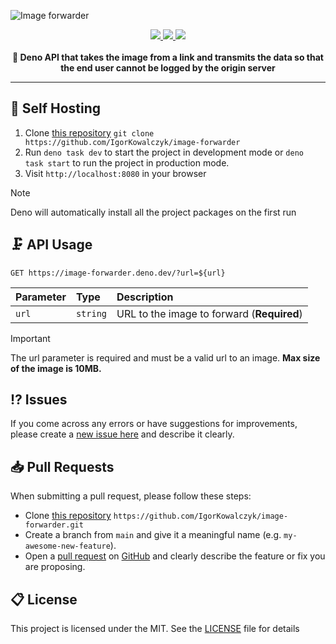 ![Image forwarder](https://user-images.githubusercontent.com/49127376/229620834-6ef5db38-8793-473c-9e4e-52ed6dfc3d3c.png)

<div align="center">
 <a aria-label="Powered by" href="https://image-forwarder.deno.dev/">
  <img src="https://img.shields.io/static/v1?label=Powered%20by&message=Deno&color=blue&logo=deno">
 </a>
 <a aria-label="Github License" href="https://github.com/igorkowalczyk/image-forwarder/blob/main/license.md">
  <img src="https://img.shields.io/github/license/igorkowalczyk/image-forwarder?color=blue&logo=github&label=License">
 </a>
 <a aria-label="Version" href="https://github.com/igorkowalczyk/image-forwarder/releases">
  <img src="https://img.shields.io/github/v/release/igorkowalczyk/image-forwarder?color=blue&logo=github&label=Version">
 </a>
<br/>
 <br/>
  <b>🦕 Deno API that takes the image from a link and transmits the data so that the end user cannot be logged by the origin server</b>
</div>

---

## 🔩 Self Hosting

1. Clone [this repository](https://github.com/igorkowalczyk/image-forwarder) `git clone https://github.com/IgorKowalczyk/image-forwarder`
2. Run `deno task dev` to start the project in development mode or `deno task start` to run the project in production mode.
3. Visit `http://localhost:8080` in your browser

> [!NOTE]
> Deno will automatically install all the project packages on the first run

## 🗜️ API Usage

```http
GET https://image-forwarder.deno.dev/?url=${url}
```

| Parameter | Type     | Description                                |
| :-------- | :------- | :----------------------------------------- |
| `url`     | `string` | URL to the image to forward (**Required**) |

> [!IMPORTANT]
> The url parameter is required and must be a valid url to an image. **Max size of the image is 10MB.**

## ⁉️ Issues

If you come across any errors or have suggestions for improvements, please create a [new issue here](https://github.com/igorkowalczyk/image-forwarder/issues) and describe it clearly.

## 📥 Pull Requests

When submitting a pull request, please follow these steps:

- Clone [this repository](https://github.com/igorkowalczyk/image-forwarder) `https://github.com/IgorKowalczyk/image-forwarder.git`
- Create a branch from `main` and give it a meaningful name (e.g. `my-awesome-new-feature`).
- Open a [pull request](https://github.com/igorkowalczyk/image-forwarder/pulls) on [GitHub](https://github.com/) and clearly describe the feature or fix you are proposing.

## 📋 License

This project is licensed under the MIT. See the [LICENSE](https://github.com/igorkowalczyk/image-forwarder/blob/main/license.md) file for details
